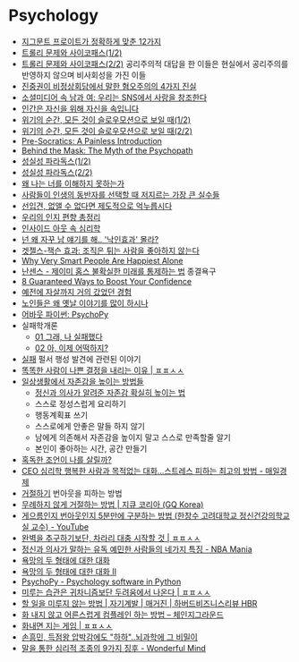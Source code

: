 Psychology
==========
* [지그문트 프로이트가 정확하게 맞춘 12가지](http://www.huffingtonpost.kr/blake-fleetwood/story_b_7254302.html)
* [트롤리 문제와 사이코패스(1/2)](http://newspeppermint.com/2015/05/11/m-trolley1/)
* [트롤리 문제와 사이코패스(2/2)](http://newspeppermint.com/2015/05/11/m-trolley2/) 공리주의적 대답을 한 이들은 현실에서 공리주의를 반영하지 않으며 비사회성을 가진 이들
* [진중권이 비정상회담에서 말한 혐오주의의 4가지 진실](http://www.huffingtonpost.kr/2015/05/19/story_n_7310306.html)
* [소셜미디어 속 남과 여: 우리는 SNS에서 사랑을 창조한다](http://slownews.kr/41110)
* [인간은 자신을 위해 자신을 속입니다](http://newspeppermint.com/2015/05/27/m-brain/)
* [위기의 순간, 모든 것이 슬로우모션으로 보일 때(1/2)](http://newspeppermint.com/2015/06/01/m-cff1/)
* [위기의 순간, 모든 것이 슬로우모션으로 보일 때(2/2)](http://newspeppermint.com/2015/06/01/m-cff2/)
* [Pre-Socratics: A Painless Introduction](http://lukemuehlhauser.com/pre-socratics-a-painless-introduction/)
* [Behind the Mask: The Myth of the Psychopath](http://www.psmag.com/books-and-culture/do-psychopaths-even-exist)
* [성실성 파라독스(1/2)](http://newspeppermint.com/2015/08/03/m-conscientiousness1/)
* [성실성 파라독스(2/2)](http://newspeppermint.com/2015/08/03/m-conscientiousness2/)
* [왜 나는 너를 이해하지 못하는가](http://ppss.kr/archives/54292)
* [사람들이 인생의 동반자를 선택할 때 저지르는 가장 큰 실수들](http://ppss.kr/archives/54898)
* [선입견, 없앨 수 없다면 제도적으로 억누릅시다](http://newspeppermint.com/2015/09/08/tech-to-mitigate-bias/)
* [우리의 인지 편향 총정리](http://newspeppermint.com/2015/09/23/cognitive-bias/)
* [인사이드 아웃 속 심리학](http://ppss.kr/archives/59482)
* [넌 왜 자꾸 남 얘기를 해.. '낙인효과' 몰라?](http://media.daum.net/life/health/wellness/newsview?newsId=20151030100806490)
* [겟젤스-잭슨 효과: 조직은 튀는 사람을 좋아하지 않는다](http://ksc12545.blog.me/220643712219)
* [Why Very Smart People Are Happiest Alone](http://bigthink.com/robby-berman/study-study-finds-very-smart-people-are-happier-alone)
* [난센스 - 제이미 홈스 불확실한 미래를 통제하는 법](https://brunch.co.kr/@younghakjang/18) 종결욕구
* [8 Guaranteed Ways to Boost Your Confidence](https://www.linkedin.com/pulse/guaranteed-ways-boost-confidence-dr-travis-bradberry/)
* [예전에 자살까지 거의 갔었던 경험](http://mlbpark.donga.com/mp/b.php?p=1&b=bullpen&id=201712190012055258&select=&query=&user=&site=&reply=&source=&sig=h6jBHl21jh6RKfX@hcaXGg-gKmlq)
* [노인들은 왜 옛날 이야기를 많이 하시나](http://v.media.daum.net/v/20171227101251087)
* [어바웃 파이썬: PsychoPy](https://github.com/psygrammer/about_python_psychopy)
* 실패학개론
  * [01 그래, 나 실패했다](https://brunch.co.kr/@rooneykim/40)
  * [02 아, 이제 어떡하지?](https://brunch.co.kr/@rooneykim/42)
* [실패](https://interpiler.com/2019/04/09/1302/) 펄서 행성 발견에 관련된 이야기
* [똑똑한 사람이 나쁜 결정을 내리는 이유 | ㅍㅍㅅㅅ](https://ppss.kr/archives/221326)
* [일상생활에서 자존감을 높이는 방법들](https://imgur.com/a/xTHuEbJ)
  * [정신과 의사가 알려준 자존감 확실히 높이는 법](https://youtu.be/KWm9asILbnE)
  * 스스로 정성스럽게 요리하기
  * 행동계획표 쓰기
  * 스스로에게 안좋은 말들 하지 않기
  * 남에게 의존해서 자존감을 높이지 말고 스스로 만족할줄 알기
  * 본인이 좋아하는 시간, 공간 만들기
* [혹독한 조언이 나를 살릴까?](http://agile.egloos.com/5931859)
* [CEO 심리학 행복한 사람과 목적없는 대화…스트레스 피하는 최고의 방법 - 매일경제](https://www.mk.co.kr/news/business/view/2019/11/941310/)
* [거절하기](https://www.thestartupbible.com/2021/12/saying-no-is-the-best-stress-management-technique.html) 번아웃을 피하는 방법
* [무례하지 않게 거절하는 방법 | 지큐 코리아 (GQ Korea)](https://www.gqkorea.co.kr/2022/02/11/%EB%AC%B4%EB%A1%80%ED%95%98%EC%A7%80-%EC%95%8A%EA%B2%8C-%EA%B1%B0%EC%A0%88%ED%95%98%EB%8A%94-%EB%B2%95/)
* [게으름인지 번아웃인지 5분만에 구분하는 방법 (한창수 고려대학교 정신건강의학교실 교수) - YouTube](https://www.youtube.com/watch?v=9kVqGE5W3bI)
* [완벽을 추구하기보단, 차라리 대충 시작할 것 | ㅍㅍㅅㅅ](https://ppss.kr/archives/237885)
* [정신과 의사가 말하는 유독 예민한 사람들의 네가지 특징 - NBA Mania](https://mania.kr/g2/bbs/board.php?bo_table=freetalk&wr_id=4900623)
* [욕망의 두 형태에 대한 대화](https://brunch.co.kr/@graypool/84)
* [욕망의 두 형태에 대한 대화 II](https://brunch.co.kr/@graypool/85)
* [PsychoPy - Psychology software in Python](http://www.psychopy.org/)
* [미루는 습관은 귀차니즘보단 두려움에서 나온다 | ㅍㅍㅅㅅ](https://ppss.kr/archives/247454)
* [할 일을 미루지 않는 방법 | 자기계발 | 매거진 | 하버드비즈니스리뷰 HBR](https://www.hbrkorea.com/article/view/atype/ma/category_id/1_1/article_no/1859/page/1)
* [화 내지 않고 어른스럽게 컴플레인 하는 방법 – 체인지그라운드](http://thechangeground.com/archives/16611)
* [화내면 지는 게임 | ㅍㅍㅅㅅ](https://ppss.kr/archives/250801)
* [손흥민, 득점왕 압박감에도 "하하"..뇌과학에 그 비밀이](https://news.v.daum.net/v/20220528064701668)
* [말을 통한 심리적 조종의 9가지 징후 - Wonderful Mind](https://wonderfulmind.co.kr/psychological-manipulation-words/)
